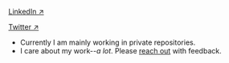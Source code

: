 [LinkedIn ↗](https://www.linkedin.com/in/giovanni-assad/)

[Twitter ↗](https://x.com/giovabattelli)

- Currently I am mainly working in private repositories.
- I care about my work--*a lot*. Please [reach out](https://giovabattelli.com) with feedback.
